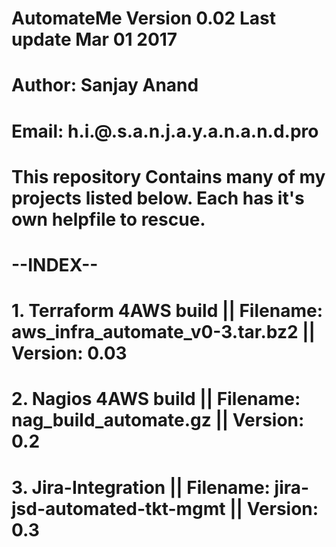 # AutomateMe Version 0.02 Last update Mar 01 2017
# Author: Sanjay Anand 
# Email: h.i.@.s.a.n.j.a.y.a.n.a.n.d.pro
#
# This repository Contains many of my projects listed below. Each has it's own helpfile to rescue.
# --INDEX--
# 1. Terraform 4AWS build || Filename: aws_infra_automate_v0-3.tar.bz2    || Version: 0.03
# 2. Nagios 4AWS build    || Filename: nag_build_automate.gz              || Version: 0.2
# 3. Jira-Integration     || Filename: jira-jsd-automated-tkt-mgmt        || Version: 0.3
